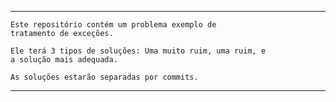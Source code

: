 ***************************************************************

	Este repositório contém um problema exemplo de 
	tratamento de exceções.
	
	Ele terá 3 tipos de soluções: Uma muito ruim, uma ruim, e
	a solução mais adequada.
	
	As soluções estarão separadas por commits.
	
***************************************************************
